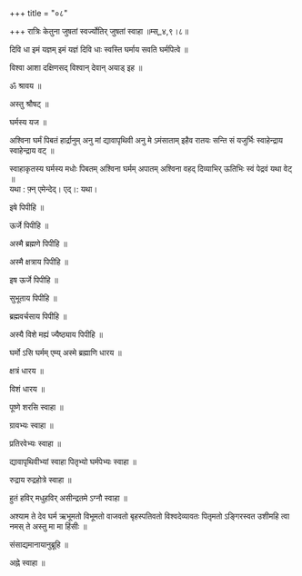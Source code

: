 +++
title = "०८"

+++
रात्रिः केतुना जुषतां स्वर्ज्योतिर् जुषतां स्वाहा ॥म्स्_४,९।८॥  
    
  
दिवि धा इमं यज्ञम् इमं यज्ञं दिवि धाः स्वस्ति घर्माय सवति घर्मपित्वे ॥  
    
विश्वा आशा दक्षिणसद् विश्वान् देवान् अयाड् इह ॥  
    
ॐ श्रावय ॥  
    
अस्तु श्रौषट् ॥  
    
घर्मस्य यज ॥  
    
अश्विना घर्मं पिबतं हार्द्रानुम् अनु मां द्यावापृथिवी अनु मे ऽमंसाताम् इहैव रातयः सन्ति सं यजुर्भिः स्वाहेन्द्राय स्वाहेन्द्राय वट् ॥  
    
स्वाहाकृतस्य घर्मस्य मधोः पिबतम् अश्विना घर्मम् अपातम् अश्विना वहद् दिव्याभिर् ऊतिभिः स्वं पेद्रवं यथा वेट् ॥  
यथा : फ़्न् एमेन्देद्। एद्।: यथा।  
    
इषे पिपीहि ॥  
    
ऊर्जे पिपीहि ॥  
    
अस्मै ब्रह्मणे पिपीहि ॥  
    
अस्मै क्षत्राय पिपीहि ॥  
    
इष ऊर्जे पिपीहि ॥  
    
सुभूताय पिपीहि ॥  
    
ब्रह्मवर्चसाय पिपीहि ॥  
    
अस्यै विशे मह्यं ज्यैष्ठ्याय पिपीहि ॥  
    
घर्मो ऽसि घर्मम् एम्य् अस्मे ब्रह्माणि धारय ॥  
    
क्षत्रं धारय ॥  
    
विशं धारय ॥  
    
पूष्णे शरसि स्वाहा ॥  
    
ग्रावभ्यः स्वाहा ॥  
    
प्रतिरवेभ्यः स्वाहा ॥  
    
द्यावापृथिवीभ्यां स्वाहा पितृभ्यो घर्मपेभ्यः स्वाहा ॥  
    
  
रुद्राय रुद्रहोत्रे स्वाहा ॥  
    
हुतं हविर् मधुहविर् असीन्द्रतमे ऽग्नौ स्वाहा ॥  
    
अश्याम ते देव घर्म ऋभूमतो विभूमतो वाजवतो बृहस्पतिवतो विश्वदेव्यावतः पितृमतो ऽङ्गिरस्वत उशीमहि त्वा नमस् ते अस्तु मा मा हिंसीः ॥  
    
संसाद्यमानायानुब्रूहि ॥  
    
अह्ने स्वाहा ॥  
    
